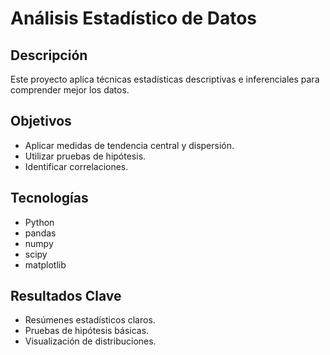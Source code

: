 # Análisis Estadístico de Datos

## Descripción
Este proyecto aplica técnicas estadísticas descriptivas e inferenciales para comprender mejor los datos.  

## Objetivos
- Aplicar medidas de tendencia central y dispersión.
- Utilizar pruebas de hipótesis.
- Identificar correlaciones.

## Tecnologías
- Python
- pandas
- numpy
- scipy
- matplotlib

## Resultados Clave
- Resúmenes estadísticos claros.
- Pruebas de hipótesis básicas.
- Visualización de distribuciones.

